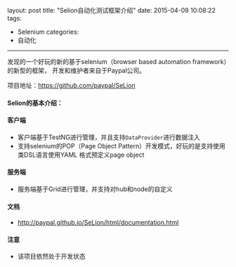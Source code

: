 layout: post
title: "Selion自动化测试框架介绍"
date: 2015-04-09 10:08:22
tags:
- Selenium
categories:
- 自动化
---

发现的一个好玩的新的基于selenium（browser based automation framework）的新型的框架，
开发和维护者来自于Paypal公司。

项目地址：<https://github.com/paypal/SeLion>

#### Selion的基本介绍：

#### 客户端
- 客户端基于TestNG进行管理，并且支持`DataProvider`进行数据注入
- 支持selenium的POP（Page Object Pattern）开发模式，好玩的是支持使用类DSL语言使用YAML
格式预定义page object


#### 服务端
- 服务端基于Grid进行管理，并支持对hub和node的自定义

#### 文档
- <http://paypal.github.io/SeLion/html/documentation.html>

#### 注意
- 该项目依然处于开发状态
